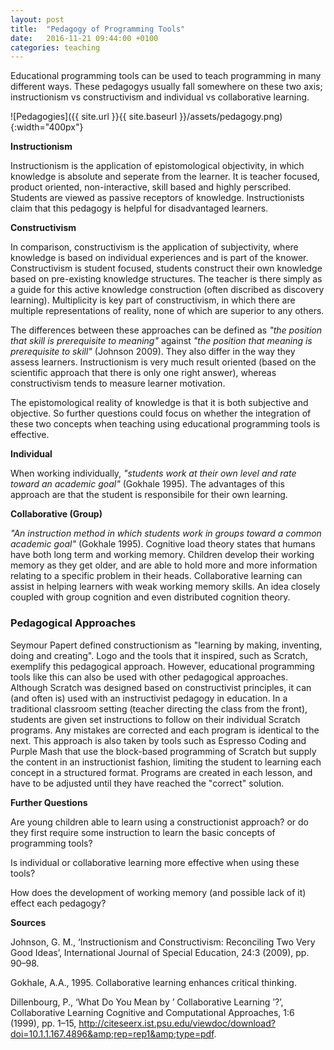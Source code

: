 ```yaml
---
layout: post
title:  "Pedagogy of Programming Tools"
date:   2016-11-21 09:44:00 +0100
categories: teaching
---
```


Educational programming tools can be used to teach programming in many different ways. These pedagogys usually fall somewhere on these two axis; instructionism vs constructivism and individual vs collaborative learning.

![Pedagogies]({{ site.url }}{{ site.baseurl }}/assets/pedagogy.png){:width="400px"}

**Instructionism**

Instructionism is the application of epistomological objectivity, in which knowledge is absolute and seperate from the learner. It is teacher focused, product oriented, non-interactive, skill based and highly perscribed. Students are viewed as passive receptors of knowledge. Instructionists claim that this pedagogy is helpful for disadvantaged learners.

**Constructivism**

In comparison, constructivism is the application of subjectivity, where knowledge is based on individual experiences and is part of the knower. Constructivism is student focused, students construct their own knowledge based on pre-existing knowledge structures. The teacher is there simply as a guide for this active knowledge construction (often discribed as discovery learning). Multiplicity is key part of constructivism, in which there are multiple representations of reality, none of which are superior to any others.

The differences between these approaches can be defined as *"the position that skill is prerequisite to meaning"* against *"the position that meaning is prerequisite to skill"* (Johnson 2009). They also differ in the way they assess learners. Instructionism is very much result oriented (based on the scientific approach that there is only one right answer), whereas constructivism tends to measure learner motivation.

The epistomological reality of knowledge is that it is both subjective and objective. So further questions could focus on whether the integration of these two concepts when teaching using educational programming tools is effective.

**Individual**

When working individually, *"students work at their own level and rate toward an academic goal"* (Gokhale 1995). The advantages of this approach are that the student is responsibile for their own learning.

**Collaborative (Group)**

*"An instruction method in which students work in groups toward a common academic goal"* (Gokhale 1995). Cognitive load theory states that humans have both long term and working memory. Children develop their working memory as they get older, and are able to hold more and more information relating to a specific problem in their heads. Collaborative learning can assist in helping learners with weak working memory skills. An idea closely coupled with group cognition and even distributed cognition theory.

### Pedagogical Approaches

Seymour Papert defined constructionism as "learning by making, inventing, doing and creating". Logo and the tools that it inspired, such as Scratch, exemplify this pedagogical approach. However, educational programming tools like this can also be used with other pedagogical approaches. Although Scratch was designed based on constructivist principles, it can (and often is) used with an instructivist pedagogy in education. In a traditional classroom setting (teacher directing the class from the front), students are given set instructions to follow on their individual Scratch programs. Any mistakes are corrected and each program is identical to the next. This approach is also taken by tools such as Espresso Coding and Purple Mash that use the block-based programming of Scratch but supply the content in an instructionist fashion, limiting the student to learning each concept in a structured format. Programs are created in each lesson, and have to be adjusted until they have reached the "correct" solution.

**Further Questions**

Are young children able to learn using a constructionist approach? or do they first require some instruction to learn the basic concepts of programming tools?

Is individual or collaborative learning more effective when using these tools?

How does the development of working memory (and possible lack of it) effect each pedagogy?

**Sources**

Johnson, G. M., ‘Instructionism and Constructivism: Reconciling Two Very Good Ideas’, International Journal of Special Education, 24:3 (2009), pp. 90–98.

Gokhale, A.A., 1995. Collaborative learning enhances critical thinking.

Dillenbourg, P., ‘What Do You Mean by ’ Collaborative Learning ’?’, Collaborative Learning Cognitive and Computational Approaches, 1:6 (1999), pp. 1–15, http://citeseerx.ist.psu.edu/viewdoc/download?doi=10.1.1.167.4896&amp;rep=rep1&amp;type=pdf.
